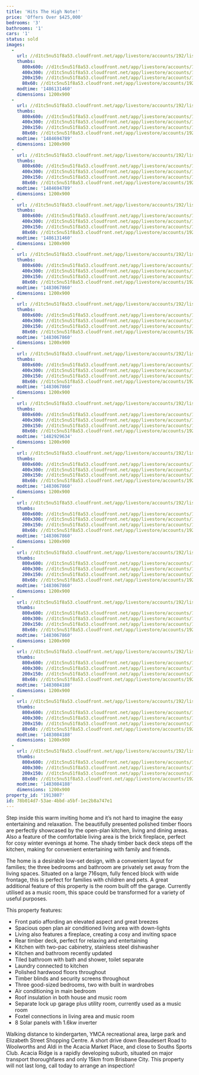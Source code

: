 ```yaml
---
title: 'Hits The High Note!'
price: 'Offers Over $425,000'
bedrooms: '3'
bathrooms: '1'
cars: '1'
status: sold
images:
  -
    url: //d1tc5nu51f8a53.cloudfront.net/app/livestore/accounts/192/listings/1017863/images/Fadden-18-Living2-Da_5993411723_20161228104244.jpg
    thumbs:
      800x600: //d1tc5nu51f8a53.cloudfront.net/app/livestore/accounts/192/listings/1017863/images/Fadden-18-Living2-Da_5993411723_20161228104244_800x600.jpg
      400x300: //d1tc5nu51f8a53.cloudfront.net/app/livestore/accounts/192/listings/1017863/images/Fadden-18-Living2-Da_5993411723_20161228104244_400x300.jpg
      200x150: //d1tc5nu51f8a53.cloudfront.net/app/livestore/accounts/192/listings/1017863/images/Fadden-18-Living2-Da_5993411723_20161228104244_200x150.jpg
      80x60: //d1tc5nu51f8a53.cloudfront.net/app/livestore/accounts/192/listings/1017863/images/Fadden-18-Living2-Da_5993411723_20161228104244_80x60.jpg
    modtime: '1486131460'
    dimensions: 1200x900
  -
    url: //d1tc5nu51f8a53.cloudfront.net/app/livestore/accounts/192/listings/1017863/images/Fadden-18-Front2-Day_6598528153_20161228104048.jpg
    thumbs:
      800x600: //d1tc5nu51f8a53.cloudfront.net/app/livestore/accounts/192/listings/1017863/images/Fadden-18-Front2-Day_6598528153_20161228104048_800x600.jpg
      400x300: //d1tc5nu51f8a53.cloudfront.net/app/livestore/accounts/192/listings/1017863/images/Fadden-18-Front2-Day_6598528153_20161228104048_400x300.jpg
      200x150: //d1tc5nu51f8a53.cloudfront.net/app/livestore/accounts/192/listings/1017863/images/Fadden-18-Front2-Day_6598528153_20161228104048_200x150.jpg
      80x60: //d1tc5nu51f8a53.cloudfront.net/app/livestore/accounts/192/listings/1017863/images/Fadden-18-Front2-Day_6598528153_20161228104048_80x60.jpg
    modtime: '1484694789'
    dimensions: 1200x900
  -
    url: //d1tc5nu51f8a53.cloudfront.net/app/livestore/accounts/192/listings/1017863/images/Fadden-18-Patio-Dayn_1186505626_20161228104457.jpg
    thumbs:
      800x600: //d1tc5nu51f8a53.cloudfront.net/app/livestore/accounts/192/listings/1017863/images/Fadden-18-Patio-Dayn_1186505626_20161228104457_800x600.jpg
      400x300: //d1tc5nu51f8a53.cloudfront.net/app/livestore/accounts/192/listings/1017863/images/Fadden-18-Patio-Dayn_1186505626_20161228104457_400x300.jpg
      200x150: //d1tc5nu51f8a53.cloudfront.net/app/livestore/accounts/192/listings/1017863/images/Fadden-18-Patio-Dayn_1186505626_20161228104457_200x150.jpg
      80x60: //d1tc5nu51f8a53.cloudfront.net/app/livestore/accounts/192/listings/1017863/images/Fadden-18-Patio-Dayn_1186505626_20161228104457_80x60.jpg
    modtime: '1484694789'
    dimensions: 1200x900
  -
    url: //d1tc5nu51f8a53.cloudfront.net/app/livestore/accounts/192/listings/1017863/images/Fadden-18-Kitchen3-D_938451592_20161228104133.jpg
    thumbs:
      800x600: //d1tc5nu51f8a53.cloudfront.net/app/livestore/accounts/192/listings/1017863/images/Fadden-18-Kitchen3-D_938451592_20161228104133_800x600.jpg
      400x300: //d1tc5nu51f8a53.cloudfront.net/app/livestore/accounts/192/listings/1017863/images/Fadden-18-Kitchen3-D_938451592_20161228104133_400x300.jpg
      200x150: //d1tc5nu51f8a53.cloudfront.net/app/livestore/accounts/192/listings/1017863/images/Fadden-18-Kitchen3-D_938451592_20161228104133_200x150.jpg
      80x60: //d1tc5nu51f8a53.cloudfront.net/app/livestore/accounts/192/listings/1017863/images/Fadden-18-Kitchen3-D_938451592_20161228104133_80x60.jpg
    modtime: '1486131460'
    dimensions: 1200x900
  -
    url: //d1tc5nu51f8a53.cloudfront.net/app/livestore/accounts/192/listings/1017863/images/Fadden-18-Kitchen2-D_2534380373_20161228104159.jpg
    thumbs:
      800x600: //d1tc5nu51f8a53.cloudfront.net/app/livestore/accounts/192/listings/1017863/images/Fadden-18-Kitchen2-D_2534380373_20161228104159_800x600.jpg
      400x300: //d1tc5nu51f8a53.cloudfront.net/app/livestore/accounts/192/listings/1017863/images/Fadden-18-Kitchen2-D_2534380373_20161228104159_400x300.jpg
      200x150: //d1tc5nu51f8a53.cloudfront.net/app/livestore/accounts/192/listings/1017863/images/Fadden-18-Kitchen2-D_2534380373_20161228104159_200x150.jpg
      80x60: //d1tc5nu51f8a53.cloudfront.net/app/livestore/accounts/192/listings/1017863/images/Fadden-18-Kitchen2-D_2534380373_20161228104159_80x60.jpg
    modtime: '1483067860'
    dimensions: 1200x900
  -
    url: //d1tc5nu51f8a53.cloudfront.net/app/livestore/accounts/192/listings/1017863/images/Fadden-18-Living3-Da_786274727_20161228104306.jpg
    thumbs:
      800x600: //d1tc5nu51f8a53.cloudfront.net/app/livestore/accounts/192/listings/1017863/images/Fadden-18-Living3-Da_786274727_20161228104306_800x600.jpg
      400x300: //d1tc5nu51f8a53.cloudfront.net/app/livestore/accounts/192/listings/1017863/images/Fadden-18-Living3-Da_786274727_20161228104306_400x300.jpg
      200x150: //d1tc5nu51f8a53.cloudfront.net/app/livestore/accounts/192/listings/1017863/images/Fadden-18-Living3-Da_786274727_20161228104306_200x150.jpg
      80x60: //d1tc5nu51f8a53.cloudfront.net/app/livestore/accounts/192/listings/1017863/images/Fadden-18-Living3-Da_786274727_20161228104306_80x60.jpg
    modtime: '1483067860'
    dimensions: 1200x900
  -
    url: //d1tc5nu51f8a53.cloudfront.net/app/livestore/accounts/192/listings/1017863/images/Fadden-18-Deck3-Dayn_8788153669_20161228105023.jpg
    thumbs:
      800x600: //d1tc5nu51f8a53.cloudfront.net/app/livestore/accounts/192/listings/1017863/images/Fadden-18-Deck3-Dayn_8788153669_20161228105023_800x600.jpg
      400x300: //d1tc5nu51f8a53.cloudfront.net/app/livestore/accounts/192/listings/1017863/images/Fadden-18-Deck3-Dayn_8788153669_20161228105023_400x300.jpg
      200x150: //d1tc5nu51f8a53.cloudfront.net/app/livestore/accounts/192/listings/1017863/images/Fadden-18-Deck3-Dayn_8788153669_20161228105023_200x150.jpg
      80x60: //d1tc5nu51f8a53.cloudfront.net/app/livestore/accounts/192/listings/1017863/images/Fadden-18-Deck3-Dayn_8788153669_20161228105023_80x60.jpg
    modtime: '1483067860'
    dimensions: 1200x900
  -
    url: //d1tc5nu51f8a53.cloudfront.net/app/livestore/accounts/192/listings/1017863/images/Fadden-18-Deck2-Dayn_71970368_20161228104019.jpg
    thumbs:
      800x600: //d1tc5nu51f8a53.cloudfront.net/app/livestore/accounts/192/listings/1017863/images/Fadden-18-Deck2-Dayn_71970368_20161228104019_800x600.jpg
      400x300: //d1tc5nu51f8a53.cloudfront.net/app/livestore/accounts/192/listings/1017863/images/Fadden-18-Deck2-Dayn_71970368_20161228104019_400x300.jpg
      200x150: //d1tc5nu51f8a53.cloudfront.net/app/livestore/accounts/192/listings/1017863/images/Fadden-18-Deck2-Dayn_71970368_20161228104019_200x150.jpg
      80x60: //d1tc5nu51f8a53.cloudfront.net/app/livestore/accounts/192/listings/1017863/images/Fadden-18-Deck2-Dayn_71970368_20161228104019_80x60.jpg
    modtime: '1482929634'
    dimensions: 1200x900
  -
    url: //d1tc5nu51f8a53.cloudfront.net/app/livestore/accounts/192/listings/1017863/images/Fadden-18-MusicRoom-_4371544318_20161228104540.jpg
    thumbs:
      800x600: //d1tc5nu51f8a53.cloudfront.net/app/livestore/accounts/192/listings/1017863/images/Fadden-18-MusicRoom-_4371544318_20161228104540_800x600.jpg
      400x300: //d1tc5nu51f8a53.cloudfront.net/app/livestore/accounts/192/listings/1017863/images/Fadden-18-MusicRoom-_4371544318_20161228104540_400x300.jpg
      200x150: //d1tc5nu51f8a53.cloudfront.net/app/livestore/accounts/192/listings/1017863/images/Fadden-18-MusicRoom-_4371544318_20161228104540_200x150.jpg
      80x60: //d1tc5nu51f8a53.cloudfront.net/app/livestore/accounts/192/listings/1017863/images/Fadden-18-MusicRoom-_4371544318_20161228104540_80x60.jpg
    modtime: '1483067860'
    dimensions: 1200x900
  -
    url: //d1tc5nu51f8a53.cloudfront.net/app/livestore/accounts/192/listings/1017863/images/Fadden-18-Bed2-Dayne_7011708957_20161228105101.jpg
    thumbs:
      800x600: //d1tc5nu51f8a53.cloudfront.net/app/livestore/accounts/192/listings/1017863/images/Fadden-18-Bed2-Dayne_7011708957_20161228105101_800x600.jpg
      400x300: //d1tc5nu51f8a53.cloudfront.net/app/livestore/accounts/192/listings/1017863/images/Fadden-18-Bed2-Dayne_7011708957_20161228105101_400x300.jpg
      200x150: //d1tc5nu51f8a53.cloudfront.net/app/livestore/accounts/192/listings/1017863/images/Fadden-18-Bed2-Dayne_7011708957_20161228105101_200x150.jpg
      80x60: //d1tc5nu51f8a53.cloudfront.net/app/livestore/accounts/192/listings/1017863/images/Fadden-18-Bed2-Dayne_7011708957_20161228105101_80x60.jpg
    modtime: '1483067860'
    dimensions: 1200x900
  -
    url: //d1tc5nu51f8a53.cloudfront.net/app/livestore/accounts/192/listings/1017863/images/Fadden-18-Bed1-Dayne_382356015_20161228103752.jpg
    thumbs:
      800x600: //d1tc5nu51f8a53.cloudfront.net/app/livestore/accounts/192/listings/1017863/images/Fadden-18-Bed1-Dayne_382356015_20161228103752_800x600.jpg
      400x300: //d1tc5nu51f8a53.cloudfront.net/app/livestore/accounts/192/listings/1017863/images/Fadden-18-Bed1-Dayne_382356015_20161228103752_400x300.jpg
      200x150: //d1tc5nu51f8a53.cloudfront.net/app/livestore/accounts/192/listings/1017863/images/Fadden-18-Bed1-Dayne_382356015_20161228103752_200x150.jpg
      80x60: //d1tc5nu51f8a53.cloudfront.net/app/livestore/accounts/192/listings/1017863/images/Fadden-18-Bed1-Dayne_382356015_20161228103752_80x60.jpg
    modtime: '1483067860'
    dimensions: 1200x900
  -
    url: //d1tc5nu51f8a53.cloudfront.net/app/livestore/accounts/192/listings/1017863/images/Fadden-18-Bathroom-D_4637533114_20161228103634.jpg
    thumbs:
      800x600: //d1tc5nu51f8a53.cloudfront.net/app/livestore/accounts/192/listings/1017863/images/Fadden-18-Bathroom-D_4637533114_20161228103634_800x600.jpg
      400x300: //d1tc5nu51f8a53.cloudfront.net/app/livestore/accounts/192/listings/1017863/images/Fadden-18-Bathroom-D_4637533114_20161228103634_400x300.jpg
      200x150: //d1tc5nu51f8a53.cloudfront.net/app/livestore/accounts/192/listings/1017863/images/Fadden-18-Bathroom-D_4637533114_20161228103634_200x150.jpg
      80x60: //d1tc5nu51f8a53.cloudfront.net/app/livestore/accounts/192/listings/1017863/images/Fadden-18-Bathroom-D_4637533114_20161228103634_80x60.jpg
    modtime: '1483067860'
    dimensions: 1200x900
  -
    url: //d1tc5nu51f8a53.cloudfront.net/app/livestore/accounts/192/listings/1017863/images/Wray-18-Park-Daynes-_4291596026_20161230015929.jpg
    thumbs:
      800x600: //d1tc5nu51f8a53.cloudfront.net/app/livestore/accounts/192/listings/1017863/images/Wray-18-Park-Daynes-_4291596026_20161230015929_800x600.jpg
      400x300: //d1tc5nu51f8a53.cloudfront.net/app/livestore/accounts/192/listings/1017863/images/Wray-18-Park-Daynes-_4291596026_20161230015929_400x300.jpg
      200x150: //d1tc5nu51f8a53.cloudfront.net/app/livestore/accounts/192/listings/1017863/images/Wray-18-Park-Daynes-_4291596026_20161230015929_200x150.jpg
      80x60: //d1tc5nu51f8a53.cloudfront.net/app/livestore/accounts/192/listings/1017863/images/Wray-18-Park-Daynes-_4291596026_20161230015929_80x60.jpg
    modtime: '1483084188'
    dimensions: 1200x900
  -
    url: //d1tc5nu51f8a53.cloudfront.net/app/livestore/accounts/192/listings/1017863/images/Wray-18-Park2-Daynes_6594231487_20161230015930.jpg
    thumbs:
      800x600: //d1tc5nu51f8a53.cloudfront.net/app/livestore/accounts/192/listings/1017863/images/Wray-18-Park2-Daynes_6594231487_20161230015930_800x600.jpg
      400x300: //d1tc5nu51f8a53.cloudfront.net/app/livestore/accounts/192/listings/1017863/images/Wray-18-Park2-Daynes_6594231487_20161230015930_400x300.jpg
      200x150: //d1tc5nu51f8a53.cloudfront.net/app/livestore/accounts/192/listings/1017863/images/Wray-18-Park2-Daynes_6594231487_20161230015930_200x150.jpg
      80x60: //d1tc5nu51f8a53.cloudfront.net/app/livestore/accounts/192/listings/1017863/images/Wray-18-Park2-Daynes_6594231487_20161230015930_80x60.jpg
    modtime: '1483084188'
    dimensions: 1200x900
  -
    url: //d1tc5nu51f8a53.cloudfront.net/app/livestore/accounts/192/listings/1017863/images/Fadden-18-Map-Daynes_2121532778_20161228104456.jpg
    thumbs:
      800x600: //d1tc5nu51f8a53.cloudfront.net/app/livestore/accounts/192/listings/1017863/images/Fadden-18-Map-Daynes_2121532778_20161228104456_800x600.jpg
      400x300: //d1tc5nu51f8a53.cloudfront.net/app/livestore/accounts/192/listings/1017863/images/Fadden-18-Map-Daynes_2121532778_20161228104456_400x300.jpg
      200x150: //d1tc5nu51f8a53.cloudfront.net/app/livestore/accounts/192/listings/1017863/images/Fadden-18-Map-Daynes_2121532778_20161228104456_200x150.jpg
      80x60: //d1tc5nu51f8a53.cloudfront.net/app/livestore/accounts/192/listings/1017863/images/Fadden-18-Map-Daynes_2121532778_20161228104456_80x60.jpg
    modtime: '1483084188'
    dimensions: 1200x900
property_id: '1913807'
id: 78b014d7-53ae-4bbd-a5bf-1ec2b8a747e1
---
```

Step inside this warm inviting home and it’s not hard to imagine the easy entertaining and relaxation. The beautifully presented polished timber floors are perfectly showcased by the open-plan kitchen, living and dining areas. Also a feature of the comfortable living area is the brick fireplace, perfect for cosy winter evenings at home. The shady timber back deck steps off the kitchen, making for convenient entertaining with family and friends. 

The home is a desirable low-set design, with a convenient layout for families; the three bedrooms and bathroom are privately set away from the living spaces. Situated on a large 716sqm, fully fenced block with wide frontage, this is perfect for families with children and pets. A great additional feature of this property is the room built off the garage. Currently utilised as a music room, this space could be transformed for a variety of useful purposes. 

This property features:

*  Front patio affording an elevated aspect and great breezes
*  Spacious open plan air conditioned living area with down-lights
*  Living also features a fireplace, creating a cosy and inviting space
*  Rear timber deck, perfect for relaxing and entertaining
*  Kitchen with two-pac cabinetry, stainless steel dishwasher
*  Kitchen and bathroom recently updated
*  Tiled bathroom with bath and shower, toilet separate
*  Laundry connected to kitchen
*  Polished hardwood floors throughout
*  Timber blinds and security screens throughout
*  Three good-sized bedrooms, two with built in wardrobes
*  Air conditioning in main bedroom
*  Roof insulation in both house and music room
*  Separate lock up garage plus utility room, currently used as a music room
*  Foxtel connections in living area and music room
*  8 Solar panels with 1.6kw inverter

Walking distance to kindergarten, YMCA recreational area, large park and Elizabeth Street Shopping Centre. A short drive down Beaudesert Road to Woolworths and Aldi in the Acacia Market Place, and close to Souths Sports Club. Acacia Ridge is a rapidly developing suburb, situated on major transport thoroughfares and only 15km from Brisbane City. This property will not last long, call today to arrange an inspection!